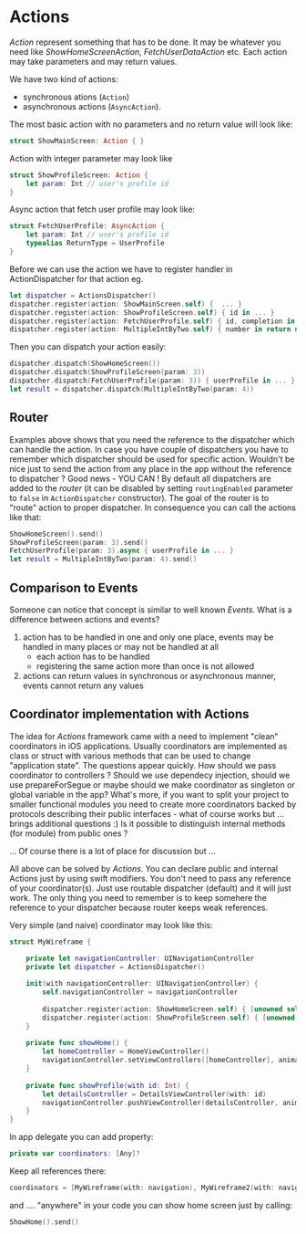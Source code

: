 # Actions

*Action* represent something that has to be done. It may be whatever you need like *ShowHomeScreenAction*, *FetchUserDataAction* etc. Each action may take parameters and may return values. 

We have two kind of actions:
* synchronous ations (```Action```)   
* asynchronous actions (```AsyncAction```). 

The most basic action with no parameters and no return value will look like:
```swift
struct ShowMainScreen: Action { }
```

Action with integer parameter may look like
```swift
struct ShowProfileScreen: Action {
    let param: Int // user's profile id
}
```

Async action that fetch user profile may look like:
```swift
struct FetchUserProfile: AsyncAction {
    let param: Int // user's profile id
    typealias ReturnType = UserProfile
}
```

Before we can use the action we have to register handler in ActionDispatcher for that action eg. 

```swift
let dispatcher = ActionsDispatcher()
dispatcher.register(action: ShowMainScreen.self) {  ... }
dispatcher.register(action: ShowProfileScreen.self) { id in ... }
dispatcher.register(action: FetchUserProfile.self) { id, completion in ... }
dispatcher.register(action: MultipleIntByTwo.self) { number in return number * 2 }
```
Then you can dispatch your action easily:
```swift
dispatcher.dispatch(ShowHomeScreen())
dispatcher.dispatch(ShowProfileScreen(param: 3))
dispatcher.dispatch(FetchUserProfile(param: 3)) { userProfile in ... }
let result = dispatcher.dispatch(MultipleIntByTwo(param: 4))
```
## Router

Examples above shows that you need the reference to the dispatcher which can handle the action. In case you have couple of dispatchers you have to remember which dispatcher should be used for specific action. Wouldn't be nice just to send the action from any place in the app without the reference to dispatcher ? Good news - YOU CAN ! By default all dispatchers are added to the *router* (it can be disabled by setting ```routingEnabled``` parameter to ```false``` in ```ActionDispatcher``` constructor). The goal of the router is to "route" action to proper dispatcher. In consequence you can call the actions like that: 

```swift
ShowHomeScreen().send()
ShowProfileScreen(param: 3).send()
FetchUserProfile(param: 3).async { userProfile in ... }
let result = MultipleIntByTwo(param: 4).send() 
```

## Comparison to Events

Someone can notice that concept is similar to well known *Events*. What is a difference between actions and events? 
1. action has to be handled in one and only one place, events may be handled in many places or may not be handled at all
    * each action has to be handled
    * registering the same action more than once is not allowed
2. actions can return values in synchronous or asynchronous manner, events cannot return any values

## Coordinator implementation with Actions

The idea for *Actions* framework came with a need to implement "clean" coordinators in iOS applications. Usually coordinators are implemented as class or struct with various methods that can be used to change "application state". The questions appear quickly. How should we pass coordinator to controllers ? Should we use dependecy injection, should we use prepareForSegue or maybe should we make coordinator as singleton or global variable in the app? What's more, if you want to split your project to smaller functional modules you need to create more coordinators backed by protocols describing their public interfaces - what of course works but ... brings additional questions :) Is it possible to distinguish internal methods (for module) from public ones ? 

... Of course there is a lot of place for discussion but ...

All above can be solved by *Actions*. You can declare public and internal Actions just by using swift modifiers. You don't need to pass any reference of your coordinator(s). Just use routable dispatcher (default) and it will just work. The only thing you need to remember is to keep somehere the reference to your dispatcher because router keeps weak references. 

Very simple (and naive) coordinator may look like this:

```swift
struct MyWireframe {

    private let navigationController: UINavigationController
    private let dispatcher = ActionsDispatcher()
    
    init(with navigationController: UINavigationController) {
        self.navigationController = navigationController
    
        dispatcher.register(action: ShowHomeScreen.self) { [unowned self] in self.showHome() }
        dispatcher.register(action: ShowProfileScreen.self) { [unowned self] in self.showProfile(with: $0) }
    }
    
    private func showHome() {
        let homeController = HomeViewController() 
        navigationController.setViewControllers([homeController], animated: true)
    }
    
    private func showProfile(with id: Int) {
        let detailsController = DetailsViewController(with: id)
        navigationController.pushViewController(detailsController, animated: true)
    }
}
```

In app delegate you can add property:
```swift
private var coordinators: [Any]?
```

Keep all references there:
```swift
coordinators = [MyWireframe(with: navigation), MyWireframe2(with: navigation)]
```

and .... "anywhere" in your code you can show home screen just by calling:
```swift
ShowHome().send()
``` 


